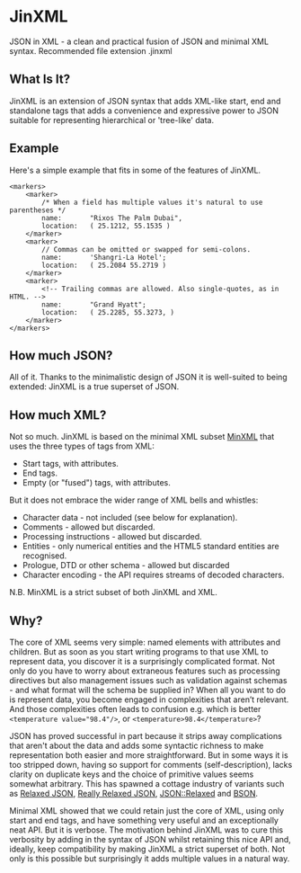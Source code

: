 # JinXML

JSON in XML - a clean and practical fusion of JSON and minimal XML syntax. Recommended file extension .jinxml

## What Is It?

JinXML is an extension of JSON syntax that adds XML-like start, end and standalone tags that adds a convenience and expressive power to JSON suitable for representing hierarchical or 'tree-like' data. 

## Example

Here's a simple example that fits in some of the features of JinXML.
```
<markers> 
    <marker>
        /* When a field has multiple values it's natural to use parentheses */
        name:       "Rixos The Palm Dubai",
        location:   ( 25.1212, 55.1535 )
    </marker>
    <marker>
        // Commas can be omitted or swapped for semi-colons. 
        name:       'Shangri-La Hotel';
        location:   ( 25.2084 55.2719 )
    </marker>
    <marker>
        <!-- Trailing commas are allowed. Also single-quotes, as in HTML. -->
        name:       "Grand Hyatt";
        location:   ( 25.2285, 55.3273, )
    </marker>
</markers>
```

## How much JSON?

All of it. Thanks to the minimalistic design of JSON it is well-suited to being extended: JinXML is a true superset of JSON.

## How much XML?

Not so much. JinXML is based on the minimal XML subset [MinXML](https://github.com/sfkleach/MinXML) that uses the three types of tags from XML:

* Start tags, with attributes.
* End tags.
* Empty (or "fused") tags, with attributes.

But it does not embrace the wider range of XML bells and whistles:

* Character data - not included (see below for explanation).
* Comments - allowed but discarded.
* Processing instructions - allowed but discarded.
* Entities - only numerical entities and the HTML5 standard entities are recognised.
* Prologue, DTD or other schema - allowed but discarded
* Character encoding - the API requires streams of decoded characters.

N.B. MinXML is a strict subset of both JinXML and XML.

## Why?

The core of XML seems very simple: named elements with attributes and children. But as soon as you start writing programs to that use XML to represent data, you discover it is a surprisingly complicated format. Not only do you have to worry about extraneous features such as processing directives but also management issues such as validation against schemas -  and what format will the schema be supplied in? When all you want to do is represent data, you become engaged in complexities that aren’t relevant. And those complexities often leads to confusion e.g. which is better ```<temperature value="98.4"/>```, or ```<temperature>98.4</temperature>```?

JSON has proved successful in part because it strips away complications that aren't about the data and adds some syntactic richness to make representation both easier and more straightforward. But in some ways it is too stripped down, having so support for comments (self-description), lacks clarity on duplicate keys and the choice of primitive values seems somewhat arbitrary. This has spawned a cottage industry of variants such as [Relaxed JSON](http://www.relaxedjson.org/), [Really Relaxed JSON](https://www.npmjs.com/package/really-relaxed-json), [JSON::Relaxed](https://metacpan.org/pod/JSON::Relaxed) and [BSON](http://bsonspec.org/).

Minimal XML showed that we could retain just the core of XML, using only start and end tags, and have something very useful and an exceptionally neat API. But it is verbose. The motivation behind JinXML was to cure this verbosity by adding in the syntax of JSON whilst retaining this nice API and, ideally, keep compatibility by making JinXML a strict superset of both. Not only is this possible but surprisingly it adds multiple values in a natural way.



